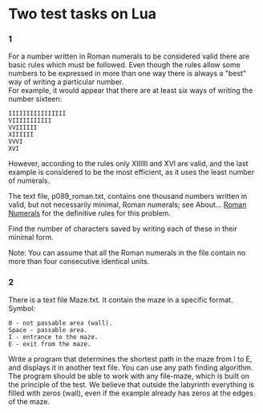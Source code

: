 # Two test tasks on Lua
### 1

For a number written in Roman numerals to be considered valid there are basic rules which must be followed. Even though the rules allow some numbers to be expressed in more than one way there is always a "best" way of writing a particular number.  
For example, it would appear that there are at least six ways of writing the number sixteen:
```
IIIIIIIIIIIIIIII
VIIIIIIIIIII
VVIIIIII
XIIIIII
VVVI
XVI
```
However, according to the rules only XIIIIII and XVI are valid, and the last example is considered to be the most efficient, as it uses the least number of numerals.

The text file, p089_roman.txt, contains one thousand numbers written in valid, but not necessarily minimal, Roman numerals; see About... [Roman Numerals](https://projecteuler.net/about=roman_numerals) for the definitive rules for this problem.

Find the number of characters saved by writing each of these in their minimal form.

Note: You can assume that all the Roman numerals in the file contain no more than four consecutive identical units.


### 2
There is a text file Maze.txt. It contain the maze in a specific format.  
Symbol:
```
0 - not passable area (wall).
Space - passable area.  
I - entrance to the maze.  
E - exit from the maze.
```
Write a program that determines the shortest path in the maze from I to E, and displays it in another text file. You can use any path finding algorithm. The program should be able to work with any file-maze, which is built on the principle of the test. We believe that outside the labyrinth everything is filled with zeros (wall), even if the example already has zeros at the edges of the maze.
